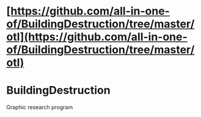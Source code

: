 # [https://github.com/all-in-one-of/BuildingDestruction/tree/master/otl](https://github.com/all-in-one-of/BuildingDestruction/tree/master/otl)

BuildingDestruction
===================

Graphic research program
